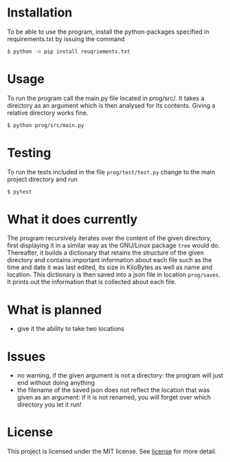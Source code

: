 # Installation
To be able to use the program, install the python-packages specified
in requirements.txt by issuing the command
``` bash
$ python -m pip install reuqriements.txt
```

# Usage
To run the program call the main.py file located in prog/src/.
It takes a directory as an argument which is then analysed for its
contents. Giving a relative directory works fine.
```bash
$ python prog/src/main.py 
```

# Testing
To run the tests included in the file `prog/test/test.py` change to
the main project directory and run
```bash
$ pytest
```

# What it does currently
The program recursively iterates over the content of the given
directory, first displaying it in a similar way as the GNU/Linux
package `tree` would do. Thereafter, it builds a dictionary that
retains the structure of the given directory and contains important
information about each file such as the time and date it was last
edited, its size in KiloBytes as well as name and location. This
dictionary is then saved into a json file in location `prog/saves`.
It prints out the information that is collected about each file.

# What is planned
 - give it the ability to take two locations

# Issues
 - no warning, if the given argument is not a directory: the program
will just end without doing anything
 - the filename of the saved json does not reflect the location that
was given as an argument: if it is not renamed, you will forget over
which directory you let it run!

# License
This project is licensed under the MIT license. See [license](LICENSE)
for more detail.